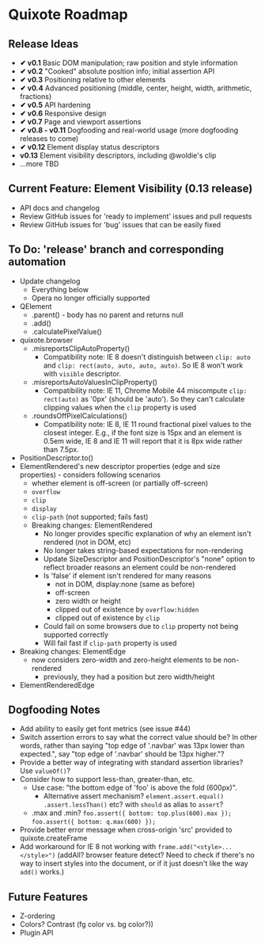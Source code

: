 # Quixote Roadmap

## Release Ideas

* **✔ v0.1** Basic DOM manipulation; raw position and style information
* **✔ v0.2** "Cooked" absolute position info; initial assertion API
* **✔ v0.3** Positioning relative to other elements
* **✔ v0.4** Advanced positioning (middle, center, height, width, arithmetic, fractions)
* **✔ v0.5** API hardening
* **✔ v0.6** Responsive design
* **✔ v0.7** Page and viewport assertions
* **✔ v0.8 - v0.11** Dogfooding and real-world usage (more dogfooding releases to come)
* **✔ v0.12** Element display status descriptors
* **v0.13** Element visibility descriptors, including @woldie's clip
* ...more TBD


## Current Feature: Element Visibility (0.13 release)

* API docs and changelog
* Review GitHub issues for 'ready to implement' issues and pull requests
* Review GitHub issues for 'bug' issues that can be easily fixed


## To Do: 'release' branch and corresponding automation

* Update changelog
	* Everything below
	* Opera no longer officially supported
* QElement
	* .parent() - body has no parent and returns null
	* .add()
	* .calculatePixelValue()
* quixote.browser
	* .misreportsClipAutoProperty()
		* Compatibility note: IE 8 doesn't distinguish between `clip: auto` and `clip: rect(auto, auto, auto, auto)`. So IE 8 won't work with `visible` descriptor.
	* .misreportsAutoValuesInClipProperty()
		* Compatibility note: IE 11, Chrome Mobile 44 miscompute `clip: rect(auto)` as '0px' (should be 'auto'). So they can't calculate clipping values when the `clip` property is used
	* .roundsOffPixelCalculations()
		* Compatibility note: IE 8, IE 11 round fractional pixel values to the closest integer. E.g., if the font size is 15px and an element is 0.5em wide, IE 8 and IE 11 will report that it is 8px wide rather than 7.5px.
* PositionDescriptor.to()
* ElementRendered's new descriptor properties (edge and size properties) - considers following scenarios
	* whether element is off-screen (or partially off-screen)
	* `overflow`
	* `clip`
	* `display`
	* `clip-path` (not supported; fails fast)
	* Breaking changes: ElementRendered
		* No longer provides specific explanation of why an element isn't rendered (not in DOM, etc)
		* No longer takes string-based expectations for non-rendering
		* Update SizeDescriptor and PositionDescriptor's "none" option to reflect broader reasons an element could be non-rendered
		* Is 'false' if element isn't rendered for many reasons
			* not in DOM, display:none (same as before)
			* off-screen
			* zero width or height
			* clipped out of existence by `overflow:hidden`
			* clipped out of existence by `clip`
		* Could fail on some browsers due to `clip` property not being supported correctly
		* Will fail fast if `clip-path` property is used
* Breaking changes: ElementEdge
	* now considers zero-width and zero-height elements to be non-rendered
		* previously, they had a position but zero width/height
* ElementRenderedEdge



## Dogfooding Notes

* Add ability to easily get font metrics (see issue #44)
* Switch assertion errors to say what the correct value should be? In other words, rather than saying "top edge of '.navbar' was 13px lower than expected.", say "top edge of '.navbar' should be 13px higher."?
* Provide a better way of integrating with standard assertion libraries? Use `valueOf()`?
* Consider how to support less-than, greater-than, etc.
  * Use case: "the bottom edge of 'foo' is above the fold (600px)".
	* Alternative assert mechanism? `element.assert.equal()` `.assert.lessThan()` etc? with `should` as alias to `assert`?
  * .max and .min?  `foo.assert({ bottom: top.plus(600).max });`   `foo.assert({ bottom: q.max(600) });`
* Provide better error message when cross-origin 'src' provided to quixote.createFrame
* Add workaround for IE 8 not working with `frame.add("<style>...</style>")` (addAll? browser feature detect? Need to check if there's no way to insert styles into the document, or if it just doesn't like the way `add()` works.)


## Future Features

* Z-ordering
* Colors? Contrast (fg color vs. bg color?))
* Plugin API
